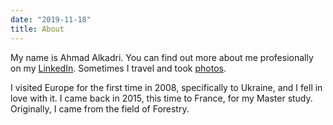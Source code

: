 ```yaml
---
date: "2019-11-18"
title: About
---
```


My name is Ahmad Alkadri. You can find out more about me 
profesionally on my [LinkedIn](https://www.linkedin.com/in/alkadri). 
Sometimes I travel and took [photos](https://instagram.com/a.alkadri). 

I visited Europe for the first time in 2008, specifically to 
Ukraine, and I fell in love with it. I came back in 2015, 
this time to France, for my Master study. Originally, I came 
from the field of Forestry.
